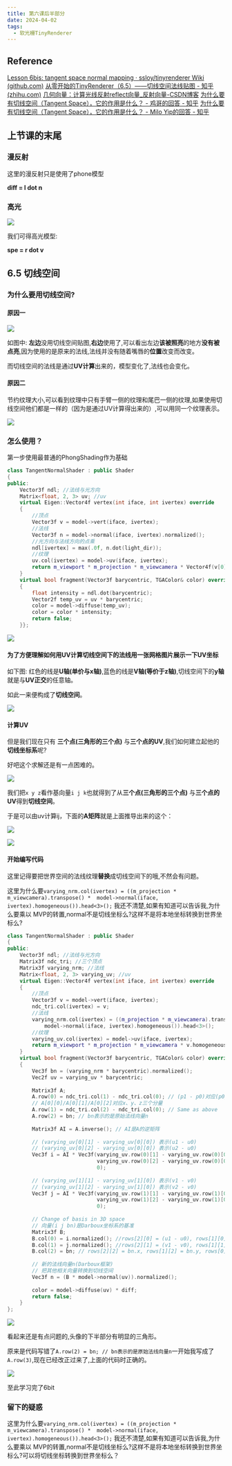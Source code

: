 ```yaml
---
title: 第六课后半部分
date: 2024-04-02
tags:
  - 软光栅TinyRenderer
---
```

## Reference

[Lesson 6bis: tangent space normal mapping · ssloy/tinyrenderer Wiki (github.com)](https://github.com/ssloy/tinyrenderer/wiki/Lesson-6bis:-tangent-space-normal-mapping)
[从零开始的TinyRenderer（6.5）——切线空间法线贴图 - 知乎 (zhihu.com)](https://zhuanlan.zhihu.com/p/643217442)
[几何向量：计算光线反射reflect向量_反射向量-CSDN博客](https://blog.csdn.net/yinhun2012/article/details/79466517)
[为什么要有切线空间（Tangent Space），它的作用是什么？ - 鸡哥的回答 - 知乎](https://www.zhihu.com/question/23706933/answer/70432570)
[为什么要有切线空间（Tangent Space），它的作用是什么？ - Milo Yip的回答 - 知乎](https://www.zhihu.com/question/23706933/answer/25591714)
## 上节课的末尾

### 漫反射

这里的漫反射只是使用了phone模型

**diff = l dot n**
### 高光

![](/images/posts/SmartSelect_20240313_162301_Samsung%20Notes.jpg)


我们可得高光模型:

**spe = r dot v**

## 6.5 切线空间

### 为什么要用切线空间?

#### 原因一

![](images/posts/Pasted%20image%2020240403202402.png)

如图中: **左边**没用切线空间贴图,**右边**使用了,可以看出左边**该被照亮**的地方**没有被点亮**,因为使用的是原来的法线,法线并没有随着嘴唇的**位置**改变而改变。

而切线空间的法线是通过**UV计算**出来的，模型变化了,法线也会变化。

#### 原因二

节约纹理大小,可以看到纹理中只有手臂一侧的纹理和尾巴一侧的纹理,如果使用切线空间他们都是一样的（因为是通过UV计算得出来的）,可以用同一个纹理表示。

![](images/posts/Pasted%20image%2020240403202702.png)

### 怎么使用？

第一步使用最普通的PhongShading作为基础

```cpp
class TangentNormalShader : public Shader  
{  
public:  
    Vector3f ndl; //法线与光方向  
    Matrix<float, 2, 3> uv; //uv  
    virtual Eigen::Vector4f vertex(int iface, int ivertex) override  
    {  
        //顶点  
        Vector3f v = model->vert(iface, ivertex);  
        //法线  
        Vector3f n = model->normal(iface, ivertex).normalized();  
        //光方向与法线方向的点乘  
        ndl[ivertex] = max(.0f, n.dot(light_dir));  
        //纹理  
        uv.col(ivertex) = model->uv(iface, ivertex);  
        return m_viewport * m_projection * m_viewcamera * Vector4f(v[0], v[1], v[2], 1.);  
    }  
    virtual bool fragment(Vector3f barycentric, TGAColor& color) override  
    {  
        float intensity = ndl.dot(barycentric);  
        Vector2f temp_uv = uv * barycentric;  
        color = model->diffuse(temp_uv);  
        color = color * intensity;  
        return false;  
    }};
```

![](images/posts/Pasted%20image%2020240403203046.png)

#### 为了方便理解如何用UV计算切线空间下的法线用一张网格图片展示一下UV坐标

如下图: 红色的线是**U轴(单价与x轴)**,蓝色的线是**V轴(等价于z轴)**,切线空间下的**y轴**就是与**UV正交**的任意轴。

如此一来便构成了**切线空间**。

![](images/posts/Pasted%20image%2020240403203641.png)

#### 计算UV

但是我们现在只有 **三个点(三角形的三个点)** 与**三个点的UV**,我们如何建立起他的**切线坐标系**呢?

好吧这个求解还是有一点困难的。

![](images/posts/SmartSelect_20240403_211124_Samsung%20Notes.jpg)

我们把`x y z`看作基向量`i j k`也就得到了从**三个点(三角形的三个点)** 与**三个点的UV**得到**切线空间**。

于是可以由uv计算ij，下面的**A矩阵**就是上面推导出来的这个：

![](images/posts/Pasted%20image%2020240403211603.png)

![](images/posts/Pasted%20image%2020240403211332.png)

#### 开始编写代码

这里记得要把世界空间的法线纹理**替换**成切线空间下的哦,不然会有问题。

这里为什么要`varying_nrm.col(ivertex) = ((m_projection * m_viewcamera).transpose() *  model->normal(iface, ivertex).homogeneous()).head<3>();`
我还不清楚,如果有知道可以告诉我,为什么要乘以 MVP的转置,normal不是切线坐标么?这样不是将本地坐标转换到世界坐标么?

```cpp
class TangentNormalShader : public Shader  
{  
public:  
    Vector3f ndl; //法线与光方向  
    Matrix3f ndc_tri; //三个顶点  
    Matrix3f varying_nrm; //法线  
    Matrix<float, 2, 3> varying_uv; //uv  
    virtual Eigen::Vector4f vertex(int iface, int ivertex) override  
    {  
        //顶点  
        Vector3f v = model->vert(iface, ivertex);  
        ndc_tri.col(ivertex) = v;  
        //法线  
        varying_nrm.col(ivertex) = ((m_projection * m_viewcamera).transpose() *  
            model->normal(iface, ivertex).homogeneous()).head<3>();  
        //纹理  
        varying_uv.col(ivertex) = model->uv(iface, ivertex);  
        return m_viewport * m_projection * m_viewcamera * v.homogeneous();  
    }  
    virtual bool fragment(Vector3f barycentric, TGAColor& color) override  
    {  
        Vec3f bn = (varying_nrm * barycentric).normalized();  
        Vec2f uv = varying_uv * barycentric;  
  
        Matrix3f A;  
        A.row(0) = ndc_tri.col(1) - ndc_tri.col(0); // (p1 - p0)对应(p0p1)向量  
        // A[0][0]/A[0][1]/A[0][2]对应x、y、z三个分量  
        A.row(1) = ndc_tri.col(2) - ndc_tri.col(0); // Same as above  
        A.row(2) = bn; // bn表示的是原始法线向量n  
  
        Matrix3f AI = A.inverse(); // AI是A的逆矩阵  
  
        // (varying_uv[0][1] - varying_uv[0][0]) 表示(u1 - u0)  
        // (varying_uv[0][2] - varying_uv[0][0]) 表示(u2 - u0)  
        Vec3f i = AI * Vec3f(varying_uv.row(0)[1] - varying_uv.row(0)[0],  
                             varying_uv.row(0)[2] - varying_uv.row(0)[0],  
                             0);  
  
        // (varying_uv[1][1] - varying_uv[1][0]) 表示(v1 - v0)  
        // (varying_uv[1][2] - varying_uv[1][0]) 表示(v2 - v0)  
        Vec3f j = AI * Vec3f(varying_uv.row(1)[1] - varying_uv.row(1)[0],  
                             varying_uv.row(1)[2] - varying_uv.row(1)[0],  
                             0);  
  
        // Change of basis in 3D space  
        // 向量(i j bn)是Darboux坐标系的基准  
        Matrix3f B;  
        B.col(0) = i.normalized(); //rows[2][0] = (u1 - u0), rows[1][0] = (u2 - u0), rows[0][0] = (0)  
        B.col(1) = j.normalized(); //rows[2][1] = (v1 - v0), rows[1][1] = (v2 - v0), rows[0][1] = (0)  
        B.col(2) = bn; // rows[2][2] = bn.x, rows[1][2] = bn.y, rows[0][2] = bn.z  
  
        // 新的法线向量n(Darboux框架)  
        // 把其他相关向量转换到切线空间  
        Vec3f n = (B * model->normal(uv)).normalized();  
  
        color = model->diffuse(uv) * diff;  
        return false;  
    }
};
```

![](images/posts/Pasted%20image%2020240403222013.png)


看起来还是有点问题的,头像的下半部分有明显的三角形。

原来是代码写错了`A.row(2) = bn; // bn表示的是原始法线向量n`一开始我写成了`A.row(3)`,现在已经改正过来了,上面的代码时正确的。

![](images/posts/Pasted%20image%2020240403223018.png)

至此学习完了6bit

### 留下的疑惑

这里为什么要`varying_nrm.col(ivertex) = ((m_projection * m_viewcamera).transpose() *  model->normal(iface, ivertex).homogeneous()).head<3>();`
我还不清楚,如果有知道可以告诉我,为什么要乘以 MVP的转置,normal不是切线坐标么?这样不是将本地坐标转换到世界坐标么?可以将切线坐标转换到世界坐标么？